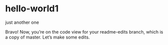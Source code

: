 # hello-world1
just another one

Bravo! Now, you’re on the code view for your readme-edits branch, which is a copy of master. Let’s make some edits.

